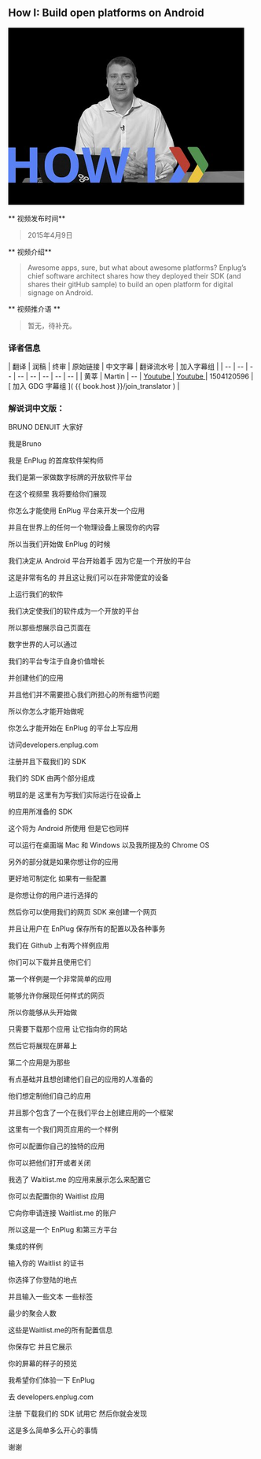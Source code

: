 ## How I: Build open platforms on Android 

![video_screenshot](images/XVrZs-0lfcg.jpg) 

** 视频发布时间**
 
> 2015年4月9日

** 视频介绍**

>  Awesome apps, sure, but what about awesome platforms? Enplug’s chief software architect shares how they deployed their SDK (and shares their gitHub sample) to build an open platform for digital signage on Android.

** 视频推介语 **

>  暂无，待补充。

### 译者信息

| 翻译 | 润稿 | 终审 | 原始链接 | 中文字幕 |  翻译流水号  |  加入字幕组  |
| -- | -- | -- | -- | -- |  -- | -- | -- |
| 黄莘 | Martin | -- | [ Youtube ]( https://www.youtube.com/watch?v=XVrZs-0lfcg )  |  [ Youtube ]( https://www.youtube.com/watch?v=fkJNJk6uw8g ) | 1504120596 | [ 加入 GDG 字幕组 ]( {{ book.host }}/join_translator )  |


### 解说词中文版：


BRUNO DENUIT  大家好

我是Bruno

我是 EnPlug 的首席软件架构师

我们是第一家做数字标牌的开放软件平台

在这个视频里  我将要给你们展现

你怎么才能使用 EnPlug 平台来开发一个应用

并且在世界上的任何一个物理设备上展现你的内容

所以当我们开始做 EnPlug 的时候   

我们决定从 Android 平台开始着手  因为它是一个开放的平台

这是非常有名的  并且这让我们可以在非常便宜的设备

上运行我们的软件

我们决定使我们的软件成为一个开放的平台

所以那些想展示自己页面在

数字世界的人可以通过

我们的平台专注于自身价值增长

并创建他们的应用

并且他们并不需要担心我们所担心的所有细节问题

所以你怎么才能开始做呢

你怎么才能开始在 EnPlug 的平台上写应用

访问developers.enplug.com

注册并且下载我们的 SDK

我们的 SDK 由两个部分组成

明显的是  这里有为写我们实际运行在设备上

的应用所准备的 SDK

这个将为 Android 所使用  但是它也同样

可以运行在桌面端  Mac 和 Windows 以及我所提及的 Chrome OS

另外的部分就是如果你想让你的应用

更好地可制定化  如果有一些配置

是你想让你的用户进行选择的

然后你可以使用我们的网页 SDK 来创建一个网页

并且让用户在 EnPlug 保存所有的配置以及各种事务

我们在 Github 上有两个样例应用

你们可以下载并且使用它们

第一个样例是一个非常简单的应用

能够允许你展现任何样式的网页

所以你能够从头开始做

只需要下载那个应用  让它指向你的网站

然后它将展现在屏幕上

第二个应用是为那些

有点基础并且想创建他们自己的应用的人准备的

他们想定制他们自己的应用

并且那个包含了一个在我们平台上创建应用的一个框架

这里有一个我们网页应用的一个样例

你可以配置你自己的独特的应用

你可以把他们打开或者关闭

我选了 Waitlist.me 的应用来展示怎么来配置它

你可以去配置你的 Waitlist 应用

它向你申请连接 Waitlist.me 的账户

所以这是一个 EnPlug 和第三方平台

集成的样例

输入你的 Waitlist 的证书

你选择了你登陆的地点

并且输入一些文本  一些标签

最少的聚会人数

这些是Waitlist.me的所有配置信息

你保存它  并且它展示

你的屏幕的样子的预览

我希望你们体验一下 EnPlug

去 developers.enplug.com

注册  下载我们的 SDK  试用它  然后你就会发现

这是多么简单多么开心的事情

谢谢


